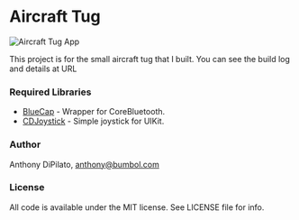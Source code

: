 # Aircraft Tug
![Aircraft Tug App](http://anthonydipilato.com/wp-content/uploads/2018/03/tugapp.jpg)

This project is for the small aircraft tug that I built.
You can see the build log and details at URL

### Required Libraries
* [BlueCap](https://github.com/troystribling/BlueCap) - Wrapper for CoreBluetooth.
* [CDJoystick](https://github.com/Coledunsby/CDJoystick) - Simple joystick for UIKit.

### Author
Anthony DiPilato, anthony@bumbol.com

### License
All code is available under the MIT license. See LICENSE file for info.

